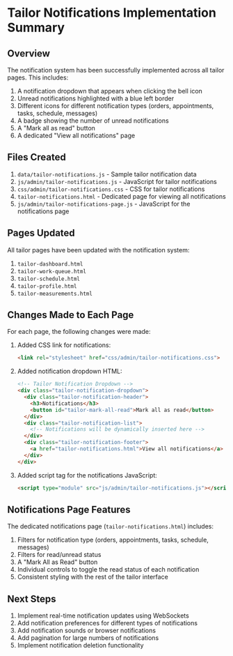 # Tailor Notifications Implementation Summary

## Overview
The notification system has been successfully implemented across all tailor pages. This includes:

1. A notification dropdown that appears when clicking the bell icon
2. Unread notifications highlighted with a blue left border
3. Different icons for different notification types (orders, appointments, tasks, schedule, messages)
4. A badge showing the number of unread notifications
5. A "Mark all as read" button
6. A dedicated "View all notifications" page

## Files Created

1. `data/tailor-notifications.js` - Sample tailor notification data
2. `js/admin/tailor-notifications.js` - JavaScript for tailor notifications
3. `css/admin/tailor-notifications.css` - CSS for tailor notifications
4. `tailor-notifications.html` - Dedicated page for viewing all notifications
5. `js/admin/tailor-notifications-page.js` - JavaScript for the notifications page

## Pages Updated

All tailor pages have been updated with the notification system:

1. `tailor-dashboard.html`
2. `tailor-work-queue.html`
3. `tailor-schedule.html`
4. `tailor-profile.html`
5. `tailor-measurements.html`

## Changes Made to Each Page

For each page, the following changes were made:

1. Added CSS link for notifications:
   ```html
   <link rel="stylesheet" href="css/admin/tailor-notifications.css">
   ```

2. Added notification dropdown HTML:
   ```html
   <!-- Tailor Notification Dropdown -->
   <div class="tailor-notification-dropdown">
     <div class="tailor-notification-header">
       <h3>Notifications</h3>
       <button id="tailor-mark-all-read">Mark all as read</button>
     </div>
     <div class="tailor-notification-list">
       <!-- Notifications will be dynamically inserted here -->
     </div>
     <div class="tailor-notification-footer">
       <a href="tailor-notifications.html">View all notifications</a>
     </div>
   </div>
   ```

3. Added script tag for the notifications JavaScript:
   ```html
   <script type="module" src="js/admin/tailor-notifications.js"></script>
   ```

## Notifications Page Features

The dedicated notifications page (`tailor-notifications.html`) includes:

1. Filters for notification type (orders, appointments, tasks, schedule, messages)
2. Filters for read/unread status
3. A "Mark All as Read" button
4. Individual controls to toggle the read status of each notification
5. Consistent styling with the rest of the tailor interface

## Next Steps

1. Implement real-time notification updates using WebSockets
2. Add notification preferences for different types of notifications
3. Add notification sounds or browser notifications
4. Add pagination for large numbers of notifications
5. Implement notification deletion functionality

